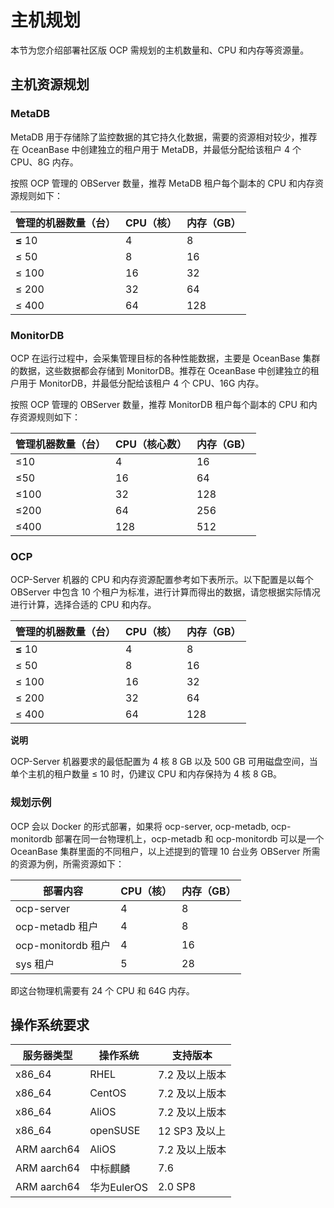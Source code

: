 主机规划
=========================

本节为您介绍部署社区版 OCP 需规划的主机数量和、CPU 和内存等资源量。

主机资源规划
---------------------------

### MetaDB

MetaDB 用于存储除了监控数据的其它持久化数据，需要的资源相对较少，推荐在 OceanBase 中创建独立的租户用于 MetaDB，并最低分配给该租户 4 个 CPU、8G 内存。

按照 OCP 管理的 OBServer 数量，推荐 MetaDB 租户每个副本的 CPU 和内存资源规则如下：


| **管理的机器数量（台）** | **CPU（核）** | **内存（GB）** |
|----------------|------------|------------|
| **≤** 10       | 4          | 8          |
| ≤ 50           | 8          | 16         |
| ≤ 100          | 16         | 32         |
| ≤ 200          | 32         | 64         |
| ≤ 400          | 64         | 128        |



### MonitorDB

OCP 在运行过程中，会采集管理目标的各种性能数据，主要是 OceanBase 集群的数据，这些数据都会存储到 MonitorDB。推荐在 OceanBase 中创建独立的租户用于 MonitorDB，并最低分配给该租户 4 个 CPU、16G 内存。

按照 OCP 管理的 OBServer 数量，推荐 MonitorDB 租户每个副本的 CPU 和内存资源规则如下：


| **管理机器数量（台）** | **CPU（核心数）** | **内存（GB）** |
|---------------|--------------|------------|
| ≤10           | 4            | 16         |
| ≤50           | 16           | 64         |
| ≤100          | 32           | 128        |
| ≤200          | 64           | 256        |
| ≤400          | 128          | 512        |



### OCP

OCP-Server 机器的 CPU 和内存资源配置参考如下表所示。以下配置是以每个 OBServer 中包含 10 个租户为标准，进行计算而得出的数据，请您根据实际情况进行计算，选择合适的 CPU 和内存。


| **管理的机器数量（台）** | **CPU（核）** | **内存（GB）** |
|----------------|------------|------------|
| **≤** 10       | 4          | 8          |
| ≤ 50           | 8          | 16         |
| ≤ 100          | 16         | 32         |
| ≤ 200          | 32         | 64         |
| ≤ 400          | 64         | 128        |


**说明**



OCP-Server 机器要求的最低配置为 4 核 8 GB 以及 500 GB 可用磁盘空间，当单个主机的租户数量 ≤ 10 时，仍建议 CPU 和内存保持为 4 核 8 GB。

### 规划示例

OCP 会以 Docker 的形式部署，如果将 ocp-server, ocp-metadb, ocp-monitordb 部署在同一台物理机上，ocp-metadb 和 ocp-monitordb 可以是一个 OceanBase 集群里面的不同租户，以上述提到的管理 10 台业务 OBServer 所需的资源为例，所需资源如下：


|       部署内容       | CPU（核） | 内存（GB） |
|------------------|--------|--------|
| ocp-server       | 4      | 8      |
| ocp-metadb 租户    | 4      | 8      |
| ocp-monitordb 租户 | 4      | 16     |
| sys 租户           | 5      | 28     |



即这台物理机需要有 24 个 CPU 和 64G 内存。

操作系统要求
---------------------------



|  **服务器类型**  | **操作系统**  |  **支持版本**  |
|-------------|-----------|------------|
| x86_64      | RHEL      | 7.2 及以上版本  |
| x86_64      | CentOS    | 7.2 及以上版本  |
| x86_64      | AliOS     | 7.2 及以上版本  |
| x86_64      | openSUSE  | 12 SP3 及以上 |
| ARM aarch64 | AliOS     | 7.2 及以上版本  |
| ARM aarch64 | 中标麒麟      | 7.6        |
| ARM aarch64 | 华为EulerOS | 2.0 SP8    |
